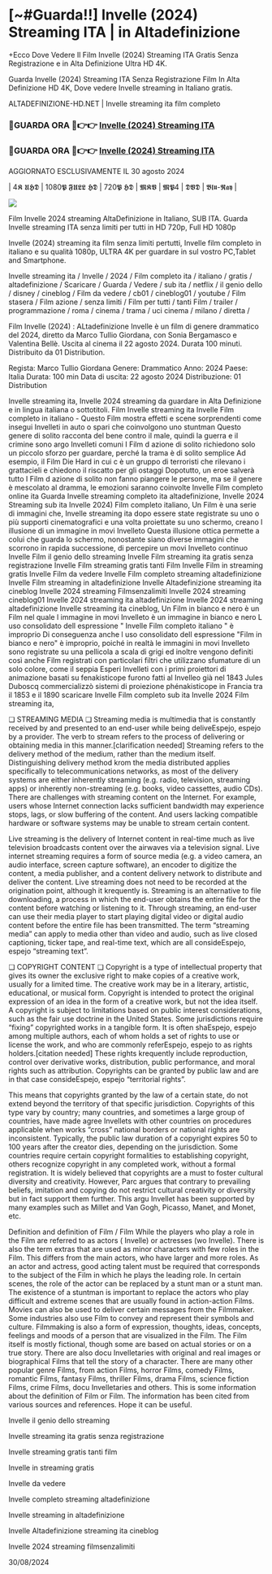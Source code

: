 # [~#Guarda!!] Invelle (2024) Streaming ITA | in Altadefinizione

+Ecco Dove Vedere Il Film Invelle (2024) Streaming ITA Gratis Senza Registrazione e in Alta Definizione Ultra HD 4K.

Guarda Invelle (2024) Streaming ITA Senza Registrazione Film In Alta Definizione HD 4K, Dove vedere Invelle streaming in Italiano gratis.

ALTADEFINIZIONE-HD.NET | Invelle streaming ita film completo

### 🔴GUARDA ORA 🔴👉👉 [Invelle (2024) Streaming ITA](https://www.megavids.online/it/movie/1000092/nowhere?githubar)

### 🔴GUARDA ORA 🔴👉👉 [Invelle (2024) Streaming ITA](https://www.megavids.online/it/movie/1000092/nowhere?githubar)

AGGIORNATO ESCLUSIVAMENTE IL 30 agosto 2024

| 4𝕶 𝖀𝕳𝕯 | 1080𝕻 𝕱𝖀𝕷𝕷 𝕳𝕯 | 720𝕻 𝕳𝕯 | 𝕸𝕶𝖁 | 𝕸𝕻4 | 𝕯𝖁𝕯 | 𝕭𝖑𝖚-𝕽𝖆𝖞 |

<p dir="auto"><a href="https://www.megavids.online/it/movie/1000092/nowhere?githubar" title="PLAYNOW" rel="nofollow"><img src="https://i.imgur.com/jhNGoEt.gif" style="max-width: 100%;"></a></p>

Film Invelle 2024 streaming AltaDefinizione in Italiano, SUB ITA. Guarda Invelle streaming ITA senza limiti per tutti in HD 720p, Full HD 1080p

Invelle (2024) streaming ita film senza limiti pertutti, Invelle film completo in italiano e su qualità 1080p, ULTRA 4K per guardare in sul vostro PC,Tablet and Smartphone.

Invelle streaming ita / Invelle / 2024 / Film completo ita / italiano / gratis / altadefinizione / Scaricare / Guarda / Vedere / sub ita / netflix / il genio dello / disney / cineblog / Film da vedere / cb01 / cineblog01 / youtube / Film stasera / Film azione / senza limiti / Film per tutti / tanti Film / trailer / programmazione / roma / cinema / trama / uci cinema / milano / diretta /

Film Invelle (2024) : ALtadefinizione Invelle è un film di genere drammatico del 2024, diretto da Marco Tullio Giordana, con Sonia Bergamasco e Valentina Bellè. Uscita al cinema il 22 agosto 2024. Durata 100 minuti. Distribuito da 01 Distribution.

Regista: Marco Tullio Giordana
Genere: Drammatico
Anno: 2024
Paese: Italia
Durata: 100 min
Data di uscita: 22 agosto 2024
Distribuzione: 01 Distribution

Invelle streaming ita, Invelle 2024 streaming da guardare in Alta Definizione e in lingua italiana o sottotitoli. Film Invelle streaming ita Invelle Film completo in italiano - Questo Film mostra effetti e scene sorprendenti come insegui Invelleti in auto o spari che coinvolgono uno stuntman Questo genere di solito racconta del bene contro il male, quindi la guerra e il crimine sono argo Invelleti comuni I Film d azione di solito richiedono solo un piccolo sforzo per guardare, perché la trama è di solito semplice Ad esempio, il Film Die Hard in cui c è un gruppo di terroristi che rilevano i grattacieli e chiedono il riscatto per gli ostaggi Dopotutto, un eroe salverà tutto I Film d azione di solito non fanno piangere le persone, ma se il genere è mescolato al dramma, le emozioni saranno coinvolte Invelle Film completo online ita Guarda Invelle streaming completo ita altadefinizione, Invelle 2024 Streaming sub ita Invelle 2024) Film completo italiano, Un Film è una serie di immagini che, Invelle streaming ita dopo essere state registrate su uno o più supporti cinematografici e una volta proiettate su uno schermo, creano l illusione di un immagine in movi Invelleto Questa illusione ottica permette a colui che guarda lo schermo, nonostante siano diverse immagini che scorrono in rapida successione, di percepire un movi Invelleto continuo Invelle Film il genio dello streaming Invelle Film streaming ita gratis senza registrazione Invelle Film streaming gratis tanti Film Invelle Film in streaming gratis Invelle Film da vedere Invelle Film completo streaming altadefinizione Invelle Film streaming in altadefinizione Invelle Altadefinizione streaming ita cineblog Invelle 2024 streaming Filmsenzalimiti Invelle 2024 streaming cineblog01 Invelle 2024 streaming ita altadefinizione Invelle 2024 streaming altadefinizione Invelle streaming ita cineblog, Un Film in bianco e nero è un Film nel quale l immagine in movi Invelleto è un immagine in bianco e nero L uso consolidato dell espressione " Invelle Film completo italiano " è improprio Di conseguenza anche l uso consolidato dell espressione "Film in bianco e nero" è improprio, poiché in realtà le immagini in movi Invelleto sono registrate su una pellicola a scala di grigi ed inoltre vengono definiti così anche Film registrati con particolari filtri che utilizzano sfumature di un solo colore, come il seppia Esperi Invelleti con i primi proiettori di animazione basati su fenakisticope furono fatti al Invelleo già nel 1843 Jules Duboscq commercializzò sistemi di proiezione phénakisticope in Francia tra il 1853 e il 1890 scaricare Invelle Film completo sub ita Invelle 2024 Film streaming ita,

❏ STREAMING MEDIA ❏ Streaming media is multimedia that is constantly received by and presented to an end-user while being deliveEspejo, espejo by a provider. The verb to stream refers to the process of delivering or obtaining media in this manner.[clarification needed] Streaming refers to the delivery method of the medium, rather than the medium itself. Distinguishing delivery method krom the media distributed applies specifically to telecommunications networks, as most of the delivery systems are either inherently streaming (e.g. radio, television, streaming apps) or inherently non-streaming (e.g. books, video cassettes, audio CDs). There are challenges with streaming content on the Internet. For example, users whose Internet connection lacks sufficient bandwidth may experience stops, lags, or slow buffering of the content. And users lacking compatible hardware or software systems may be unable to stream certain content.

Live streaming is the delivery of Internet content in real-time much as live television broadcasts content over the airwaves via a television signal. Live internet streaming requires a form of source media (e.g. a video camera, an audio interface, screen capture software), an encoder to digitize the content, a media publisher, and a content delivery network to distribute and deliver the content. Live streaming does not need to be recorded at the origination point, although it krequently is. Streaming is an alternative to file downloading, a process in which the end-user obtains the entire file for the content before watching or listening to it. Through streaming, an end-user can use their media player to start playing digital video or digital audio content before the entire file has been transmitted. The term “streaming media” can apply to media other than video and audio, such as live closed captioning, ticker tape, and real-time text, which are all consideEspejo, espejo “streaming text”.

❏ COPYRIGHT CONTENT ❏ Copyright is a type of intellectual property that gives its owner the exclusive right to make copies of a creative work, usually for a limited time. The creative work may be in a literary, artistic, educational, or musical form. Copyright is intended to protect the original expression of an idea in the form of a creative work, but not the idea itself. A copyright is subject to limitations based on public interest considerations, such as the fair use doctrine in the United States. Some jurisdictions require “fixing” copyrighted works in a tangible form. It is often shaEspejo, espejo among multiple authors, each of whom holds a set of rights to use or license the work, and who are commonly referEspejo, espejo to as rights holders.[citation needed] These rights krequently include reproduction, control over derivative works, distribution, public performance, and moral rights such as attribution. Copyrights can be granted by public law and are in that case consideEspejo, espejo “territorial rights”.

This means that copyrights granted by the law of a certain state, do not extend beyond the territory of that specific jurisdiction. Copyrights of this type vary by country; many countries, and sometimes a large group of countries, have made agree Invellets with other countries on procedures applicable when works “cross” national borders or national rights are inconsistent. Typically, the public law duration of a copyright expires 50 to 100 years after the creator dies, depending on the jurisdiction. Some countries require certain copyright formalities to establishing copyright, others recognize copyright in any completed work, without a formal registration. It is widely believed that copyrights are a must to foster cultural diversity and creativity. However, Parc argues that contrary to prevailing beliefs, imitation and copying do not restrict cultural creativity or diversity but in fact support them further. This argu Invellet has been supported by many examples such as Millet and Van Gogh, Picasso, Manet, and Monet, etc.

Definition and definition of Film / Film While the players who play a role in the Film are referred to as actors ( Invelle) or actresses (wo Invelle). There is also the term extras that are used as minor characters with few roles in the Film. This differs from the main actors, who have larger and more roles. As an actor and actress, good acting talent must be required that corresponds to the subject of the Film in which he plays the leading role. In certain scenes, the role of the actor can be replaced by a stunt man or a stunt man. The existence of a stuntman is important to replace the actors who play difficult and extreme scenes that are usually found in action-action Films. Movies can also be used to deliver certain messages from the Filmmaker. Some industries also use Film to convey and represent their symbols and culture. Filmmaking is also a form of expression, thoughts, ideas, concepts, feelings and moods of a person that are visualized in the Film. The Film itself is mostly fictional, though some are based on actual stories or on a true story. There are also docu Invelletaries with original and real images or biographical Films that tell the story of a character. There are many other popular genre Films, from action Films, horror Films, comedy Films, romantic Films, fantasy Films, thriller Films, drama Films, science fiction Films, crime Films, docu Invelletaries and others. This is some information about the definition of Film or Film. The information has been cited from various sources and references. Hope it can be useful.

Invelle il genio dello streaming

Invelle streaming ita gratis senza registrazione

Invelle streaming gratis tanti film

Invelle in streaming gratis

Invelle da vedere

Invelle completo streaming altadefinizione

Invelle streaming in altadefinizione

Invelle Altadefinizione streaming ita cineblog

Invelle 2024 streaming filmsenzalimiti

30/08/2024
